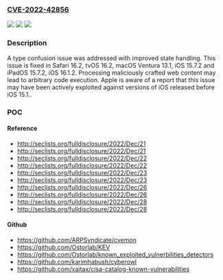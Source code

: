 ### [CVE-2022-42856](https://cve.mitre.org/cgi-bin/cvename.cgi?name=CVE-2022-42856)
![](https://img.shields.io/static/v1?label=Product&message=tvOS&color=blue)
![](https://img.shields.io/static/v1?label=Version&message=unspecified%3C%2016.2%20&color=brighgreen)
![](https://img.shields.io/static/v1?label=Vulnerability&message=Processing%20maliciously%20crafted%20web%20content%20may%20lead%20to%20arbitrary%20code%20execution.%20Apple%20is%20aware%20of%20a%20report%20that%20this%20issue%20may%20have%20been%20actively%20exploited%20against%20versions%20of%20iOS%20released%20before%20iOS%2015.1.&color=brighgreen)

### Description

A type confusion issue was addressed with improved state handling. This issue is fixed in Safari 16.2, tvOS 16.2, macOS Ventura 13.1, iOS 15.7.2 and iPadOS 15.7.2, iOS 16.1.2. Processing maliciously crafted web content may lead to arbitrary code execution. Apple is aware of a report that this issue may have been actively exploited against versions of iOS released before iOS 15.1..

### POC

#### Reference
- http://seclists.org/fulldisclosure/2022/Dec/21
- http://seclists.org/fulldisclosure/2022/Dec/21
- http://seclists.org/fulldisclosure/2022/Dec/22
- http://seclists.org/fulldisclosure/2022/Dec/22
- http://seclists.org/fulldisclosure/2022/Dec/23
- http://seclists.org/fulldisclosure/2022/Dec/23
- http://seclists.org/fulldisclosure/2022/Dec/26
- http://seclists.org/fulldisclosure/2022/Dec/26
- http://seclists.org/fulldisclosure/2022/Dec/28
- http://seclists.org/fulldisclosure/2022/Dec/28

#### Github
- https://github.com/ARPSyndicate/cvemon
- https://github.com/Ostorlab/KEV
- https://github.com/Ostorlab/known_exploited_vulnerbilities_detectors
- https://github.com/karimhabush/cyberowl
- https://github.com/xaitax/cisa-catalog-known-vulnerabilities

